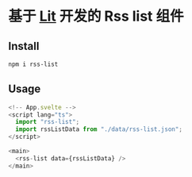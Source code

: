 # 基于 [Lit](https://github.com/lit/lit/) 开发的 Rss list 组件

## Install

```sh
npm i rss-list
```

## Usage

```ts
<!-- App.svelte -->
<script lang="ts">
  import "rss-list";
  import rssListData from "./data/rss-list.json";
</script>

<main>
  <rss-list data={rssListData} />
</main>
```
